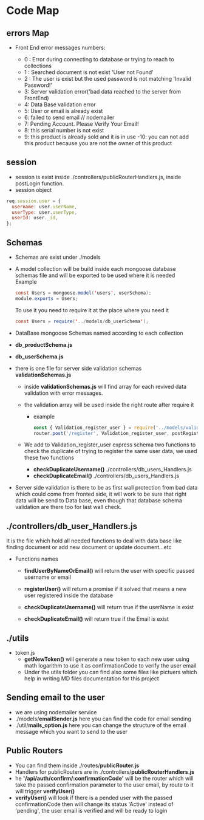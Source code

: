 # Code Map

## errors Map

- Front End error messages numbers:

  - 0 : Error during connecting to database or trying to reach to collections
  - 1 : Searched document is not exist 'User not Found'
  - 2 : The user is exist but the used password is not matching 'Invalid Password!'
  - 3: Server validation error('bad data reached to the server from FrontEnd)
  - 4: Data Base validation error
  - 5: User or email is already exist
  - 6: failed to send email // nodemailer
  - 7: Pending Account. Please Verify Your Email!
  - 8: this serial number is not exist
  - 9: this product is already sold and it is in use
  -10: you can not add this product because you are not the owner of this product

## session

- session is exist inside ./controllers/publicRouterHandlers.js, inside postLogin function.
- session object

```javascript
req.session.user = {
  username: user.userName,
  userType: user.userType,
  userId: user._id,
};
```

## Schemas

- Schemas are exist under ./models

- A model collection will be build inside each mongoose database schemas file and will be exported to be used where it is needed
  Example

  ```java script
  const Users = mongoose.model('users', userSchema);
  module.exports = Users;
  ```

  To use it you need to require it at the place where you need it

  ```java script
  const Users = require('../models/db_userSchema');
  ```

- DataBase mongoose Schemas named according to each collection

- **db_productSchema.js**
- **db_userSchema.js**

- there is one file for server side validation schemas **validationSchemas.js**

  - inside **validationSchemas.js** will find array for each revived data validation with error messages.
  - the validation array will be used inside the right route after require it
    - example

        ```javascript
        const { Validation_register_user } = require('../models/validationSchemas');
        router.post('/register', Validation_register_user, postRegister);
        ```

  - We add to Validation_register_user express schema two functions to check the duplicate of trying to register the same user data, we used these two functions
    - **checkDuplicateUsername()** ./controllers/db_users_Handlers.js
    - **checkDuplicateEmail()** ./controllers/db_users_Handlers.js

- Server side validation is there to be as first wall protection from bad data which could come from fronted side, it will work to be sure that right data will be send to Data base, even though that database schema validation are there too for last wall check.

## ./controllers/db_user_Handlers.js

It is the file which hold all needed functions to deal with data base like finding document or add new document or update document...etc

- Functions names

  - **findUserByNameOrEmail()** will return the user with specific passed username or email

  - **registerUser()** will return a promise if it solved that means a new user registered inside the database

  - **checkDuplicateUsername()** will return true if the userName is exist

  - **checkDuplicateEmail()** will return true if the Email is exist

## ./utils

- token.js
  - **getNewToken()** will generate a new token to each new user using math logarithm to use it as confirmationCode to verify the user email
  - Under the utils folder you can find also some files like pictuers which help in writing MD files documentation for this project

## Sending email to the user

- we are using nodemailer service
- ./models/**emailSender.js** here you can find the code for email sending
- ./util/**mails_option.js** here you can change the structure of the email message which you want to send to the user

## Public Routers

- You can find them inside ./routes/**publicRouter.js**
- Handlers for publicRouters are in ./controllers/**publicRouterHandlers.js**
- he **'/api/auth/confirm/:confirmationCode'** will be the router which will take the passed confirmation parameter to the user email, by route to it will trigger **verifyUser()**
- **verifyUser()** will look if there is a pended user with the passed confirmationCode then will change its status 'Active' instead of 'pending', the user email is verified and will be ready to login 

